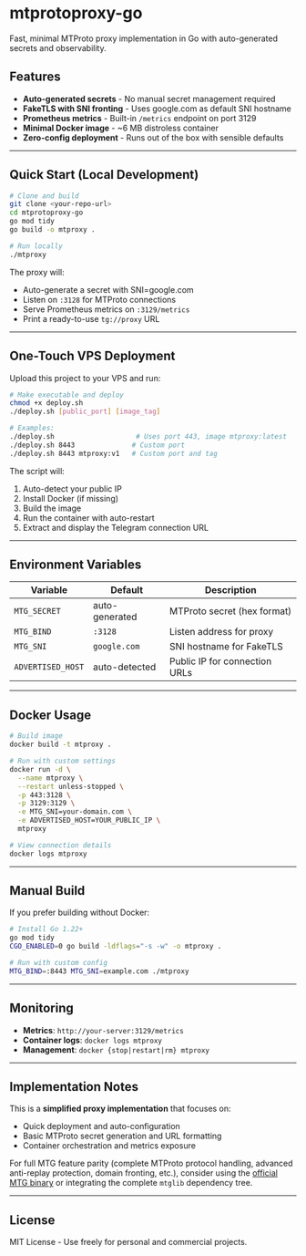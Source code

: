 # mtprotoproxy-go

Fast, minimal MTProto proxy implementation in Go with auto-generated secrets and observability.

## Features

* **Auto-generated secrets** - No manual secret management required
* **FakeTLS with SNI fronting** - Uses google.com as default SNI hostname  
* **Prometheus metrics** - Built-in `/metrics` endpoint on port 3129
* **Minimal Docker image** - ~6 MB distroless container
* **Zero-config deployment** - Runs out of the box with sensible defaults

---

## Quick Start (Local Development)

```bash
# Clone and build
git clone <your-repo-url>
cd mtprotoproxy-go
go mod tidy
go build -o mtproxy .

# Run locally
./mtproxy
```

The proxy will:

* Auto-generate a secret with SNI=google.com
* Listen on `:3128` for MTProto connections  
* Serve Prometheus metrics on `:3129/metrics`
* Print a ready-to-use `tg://proxy` URL

---

## One-Touch VPS Deployment

Upload this project to your VPS and run:

```bash
# Make executable and deploy
chmod +x deploy.sh
./deploy.sh [public_port] [image_tag]

# Examples:
./deploy.sh                    # Uses port 443, image mtproxy:latest
./deploy.sh 8443              # Custom port
./deploy.sh 8443 mtproxy:v1   # Custom port and tag
```

The script will:

1. Auto-detect your public IP
2. Install Docker (if missing)  
3. Build the image
4. Run the container with auto-restart
5. Extract and display the Telegram connection URL

---

## Environment Variables

| Variable | Default | Description |
|----------|---------|-------------|
| `MTG_SECRET` | auto-generated | MTProto secret (hex format) |
| `MTG_BIND` | `:3128` | Listen address for proxy |
| `MTG_SNI` | `google.com` | SNI hostname for FakeTLS |
| `ADVERTISED_HOST` | auto-detected | Public IP for connection URLs |

---

## Docker Usage

```bash
# Build image
docker build -t mtproxy .

# Run with custom settings
docker run -d \
  --name mtproxy \
  --restart unless-stopped \
  -p 443:3128 \
  -p 3129:3129 \
  -e MTG_SNI=your-domain.com \
  -e ADVERTISED_HOST=YOUR_PUBLIC_IP \
  mtproxy

# View connection details
docker logs mtproxy
```

---

## Manual Build

If you prefer building without Docker:

```bash
# Install Go 1.22+
go mod tidy
CGO_ENABLED=0 go build -ldflags="-s -w" -o mtproxy .

# Run with custom config
MTG_BIND=:8443 MTG_SNI=example.com ./mtproxy
```

---

## Monitoring

* **Metrics**: `http://your-server:3129/metrics`
* **Container logs**: `docker logs mtproxy`
* **Management**: `docker {stop|restart|rm} mtproxy`

---

## Implementation Notes

This is a **simplified proxy implementation** that focuses on:

* Quick deployment and auto-configuration
* Basic MTProto secret generation and URL formatting
* Container orchestration and metrics exposure

For full MTG feature parity (complete MTProto protocol handling, advanced anti-replay protection, domain fronting, etc.), consider using the [official MTG binary](https://github.com/9seconds/mtg) or integrating the complete `mtglib` dependency tree.

---

## License

MIT License - Use freely for personal and commercial projects.
